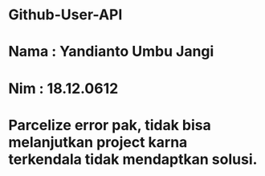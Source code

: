 # Github-User-API
# Nama : Yandianto Umbu Jangi
# Nim  : 18.12.0612
# Parcelize error pak, tidak bisa melanjutkan project karna terkendala tidak mendaptkan solusi.
